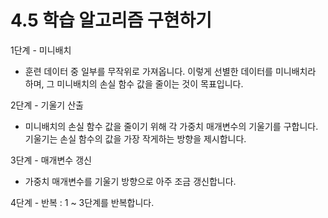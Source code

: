 # 4.5 학습 알고리즘 구현하기


1단계 - 미니배치

- 훈련 데이터 중 일부를 무작위로 가져옵니다. 이렇게 선별한 데이터를 미니배치라 하며, 그 미니배치의 손실 함수 값을 줄이는 것이 목표입니다.

2단계 - 기울기 산출

- 미니배치의 손실 함수 값을 줄이기 위해 각 가중치 매개변수의 기울기를 구합니다. 기울기는 손실 함수의 값을 가장 작게하는 방향을 제시합니다.

3단계 - 매개변수 갱신

- 가중치 매개변수를 기울기 방향으로 아주 조금 갱신합니다.

4단계 - 반복 : 1 ~ 3단계를 반복합니다.